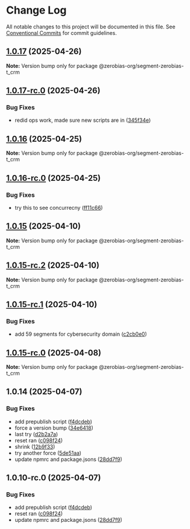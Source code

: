 # Change Log

All notable changes to this project will be documented in this file.
See [Conventional Commits](https://conventionalcommits.org) for commit guidelines.

## [1.0.17](https://github.com/zerobias-org/segment/compare/@zerobias-org/segment-zerobias-t_crm@1.0.17-rc.0...@zerobias-org/segment-zerobias-t_crm@1.0.17) (2025-04-26)

**Note:** Version bump only for package @zerobias-org/segment-zerobias-t_crm





## [1.0.17-rc.0](https://github.com/zerobias-org/segment/compare/@zerobias-org/segment-zerobias-t_crm@1.0.16...@zerobias-org/segment-zerobias-t_crm@1.0.17-rc.0) (2025-04-26)


### Bug Fixes

* redid ops work, made sure new scripts are in ([345f34e](https://github.com/zerobias-org/segment/commit/345f34ec926029dc141943b3e321676adb4a2888))





## [1.0.16](https://github.com/zerobias-org/segment/compare/@zerobias-org/segment-zerobias-t_crm@1.0.16-rc.0...@zerobias-org/segment-zerobias-t_crm@1.0.16) (2025-04-25)

**Note:** Version bump only for package @zerobias-org/segment-zerobias-t_crm





## [1.0.16-rc.0](https://github.com/zerobias-org/segment/compare/@zerobias-org/segment-zerobias-t_crm@1.0.15...@zerobias-org/segment-zerobias-t_crm@1.0.16-rc.0) (2025-04-25)


### Bug Fixes

* try this to see concurrecny ([ff11c66](https://github.com/zerobias-org/segment/commit/ff11c66d67cb9f185098fd640d4139178d29ae22))





## [1.0.15](https://github.com/zerobias-org/segment/compare/@zerobias-org/segment-zerobias-t_crm@1.0.15-rc.2...@zerobias-org/segment-zerobias-t_crm@1.0.15) (2025-04-10)

**Note:** Version bump only for package @zerobias-org/segment-zerobias-t_crm





## [1.0.15-rc.2](https://github.com/zerobias-org/segment/compare/@zerobias-org/segment-zerobias-t_crm@1.0.15-rc.1...@zerobias-org/segment-zerobias-t_crm@1.0.15-rc.2) (2025-04-10)

**Note:** Version bump only for package @zerobias-org/segment-zerobias-t_crm





## [1.0.15-rc.1](https://github.com/zerobias-org/segment/compare/@zerobias-org/segment-zerobias-t_crm@1.0.15-rc.0...@zerobias-org/segment-zerobias-t_crm@1.0.15-rc.1) (2025-04-10)


### Bug Fixes

* add 59 segments for cybersecurity domain ([c2cb0e0](https://github.com/zerobias-org/segment/commit/c2cb0e0c1f1eabb51d7f5a6ae6db98c1516fcdbe))





## [1.0.15-rc.0](https://github.com/zerobias-org/segment/compare/@zerobias-org/segment-zerobias-t_crm@1.0.14...@zerobias-org/segment-zerobias-t_crm@1.0.15-rc.0) (2025-04-08)

**Note:** Version bump only for package @zerobias-org/segment-zerobias-t_crm





## 1.0.14 (2025-04-07)


### Bug Fixes

* add prepublish  script ([f4dcdeb](https://github.com/zerobias-org/segment/commit/f4dcdebd8680d01e015ebc89587a9f70d641afe4))
* force a version bump ([34e6418](https://github.com/zerobias-org/segment/commit/34e6418d078a9f5caf40c511a89dcf0bdb606dc7))
* last try ([d2b2a7a](https://github.com/zerobias-org/segment/commit/d2b2a7afeca45e2d7ca0beaa1e1bed46a09a82c4))
* reset ran ([c098f24](https://github.com/zerobias-org/segment/commit/c098f240eaf5c840d8c595e05e0ad4eee510fe71))
* shrink ([12b9f33](https://github.com/zerobias-org/segment/commit/12b9f3366b3d0b69018a20f5b5f01d86ad87753f))
* try another force ([5de51aa](https://github.com/zerobias-org/segment/commit/5de51aa6220d857f3e235e2a0c7557b40ee8e5e3))
* update npmrc and package.jsons ([28dd7f9](https://github.com/zerobias-org/segment/commit/28dd7f9ea06676c82b88aabf586f5bb6b974bf3b))





## 1.0.10-rc.0 (2025-04-07)


### Bug Fixes

* add prepublish  script ([f4dcdeb](https://github.com/zerobias-org/segment/commit/f4dcdebd8680d01e015ebc89587a9f70d641afe4))
* reset ran ([c098f24](https://github.com/zerobias-org/segment/commit/c098f240eaf5c840d8c595e05e0ad4eee510fe71))
* update npmrc and package.jsons ([28dd7f9](https://github.com/zerobias-org/segment/commit/28dd7f9ea06676c82b88aabf586f5bb6b974bf3b))
